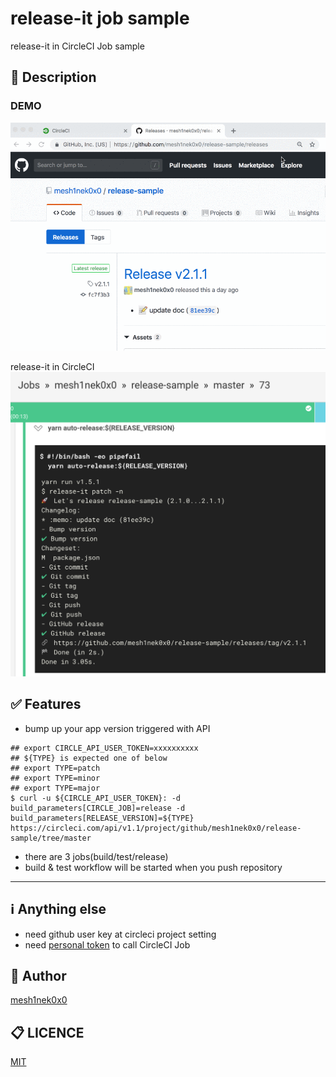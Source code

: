 # release-it job sample

release-it in CircleCI Job sample

## :pushpin: Description

### DEMO

![](./demo.gif)
<!-- add gif image if you like -->


release-it in CircleCI
![](./demo.png)

## :white_check_mark: Features
<!-- list up your product features. -->
- bump up your app version triggered with API
```
## export CIRCLE_API_USER_TOKEN=xxxxxxxxxx
## ${TYPE} is expected one of below
## export TYPE=patch
## export TYPE=minor
## export TYPE=major
$ curl -u ${CIRCLE_API_USER_TOKEN}: -d build_parameters[CIRCLE_JOB]=release -d build_parameters[RELEASE_VERSION]=${TYPE} https://circleci.com/api/v1.1/project/github/mesh1nek0x0/release-sample/tree/master
```
- there are 3 jobs(build/test/release)
- build & test workflow will be started when you push repository

---

## :information_source: Anything else
- need github user key at circleci project setting
- need [personal token](https://circleci.com/account/api) to call CircleCI Job

## :pencil: Author
[mesh1nek0x0](https://github.com/mesh1neko)

## :clipboard: LICENCE
[MIT](https://github.com/mesh1neko/README-templates/blob/master/LICENSE)